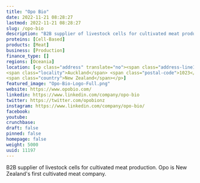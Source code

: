 ```yaml
---
title: "Opo Bio"
date: 2022-11-21 08:28:27
lastmod: 2022-11-21 08:28:27
slug: /opo-bio
description: "B2B supplier of livestock cells for cultivated meat production. Opo is New Zealand's first cultivated meat company."
proteins: [Cell-Based]
products: [Meat]
business: [Production]
finance_type: []
regions: [Oceania]
location: [<p class="address" translate="no"><span class="address-line1">Broadway 142B</span><br>
<span class="locality">Auckland</span> <span class="postal-code">1023</span><br>
<span class="country">New Zealand</span></p>]
featured_image: "Opo-Bio-Logo-Full.png"
website: https://www.opobio.com/
linkedin: https://www.linkedin.com/company/opo-bio
twitter: https://twitter.com/opobionz
instagram: https://www.linkedin.com/company/opo-bio/
facebook: 
youtube: 
crunchbase: 
draft: false
pinned: false
homepage: false
weight: 5000
uuid: 11197
---
```

B2B supplier of livestock cells for cultivated meat production. Opo is New Zealand's first cultivated meat company.
